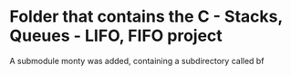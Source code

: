 # Folder that contains the C - Stacks, Queues - LIFO, FIFO project

A submodule monty was added, containing a subdirectory called bf
